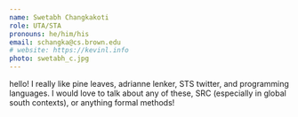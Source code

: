 ```yaml
---
name: Swetabh Changkakoti 
role: UTA/STA
pronouns: he/him/his
email: schangka@cs.brown.edu
# website: https://kevinl.info
photo: swetabh_c.jpg
---
```


hello! I really like pine leaves, adrianne lenker, STS twitter, and programming languages. I would love to talk about any of these, SRC (especially in global south contexts), or anything formal methods!
